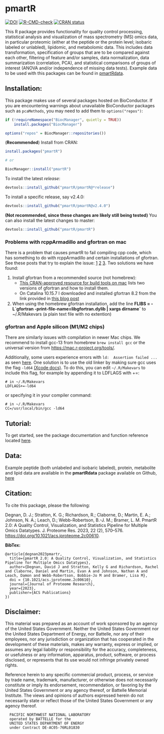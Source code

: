 # pmartR
<!-- badges: start -->
[![DOI](https://zenodo.org/badge/69275428.svg)](https://zenodo.org/badge/latestdoi/69275428)
[![R-CMD-check](https://github.com/pmartR/pmartR/actions/workflows/R-CMD-check.yaml/badge.svg)](https://github.com/pmartR/pmartR/actions/workflows/R-CMD-check.yaml)
[![CRAN status](https://www.r-pkg.org/badges/version/pmartR)](https://CRAN.R-project.org/package=pmartR)
<!-- badges: end -->

This R package provides functionality for quality control processing, statistical analysis and visualization of mass spectrometry (MS) omics data, in particular proteomic (either at the peptide or the protein level; isobaric labeled or unlabled), lipidomic, and metabolomic data. This includes data transformation, specification of groups that are to be compared against each other, filtering of feature and/or samples, data normalization, data summarization (correlation, PCA), and statistical comparisons of groups of interest (ANOVA and/or independence of missing data tests). Example data to be used with this packages can be found in [pmartRdata](https://github.com/pmartR/pmartRdata).


## Installation:

This package makes use of several packages hosted on BioConductor.  If you are encountering warnings about unavailable BioConductor packages such as `pcaMethods`, you may need to add them to `options("repos")`:

```r
if (!requireNamespace("BiocManager", quietly = TRUE))
    install.packages("BiocManager")

options("repos" = BiocManager::repositories())
```

(**Recommended**) Install from CRAN:
```r
install.packages("pmartR")

# or 

BiocManager::install("pmartR")
```

To install the latest *release*:
```r
devtools::install_github("pmartR/pmartR@*release")
```

To install a specific release, say v2.4.0:

```r
devtools::install_github("pmartR/pmartR@v2.4.0")
```

**(Not recommended, since these changes are likely still being tested)** You can also install the latest changes to master:

```r
devtools::install_github("pmartR/pmartR")
```

### Problems with rcppArmadillo and gfortran on mac

There is a problem that causes pmartR to fail compiling cpp code, which has something to do with rcppArmadillo and certain installations of gfortran.  See these posts that try to explain the issue:  [1](https://stackoverflow.com/questions/64992467/mac-clang-installation-seems-to-override-gcc-install) [2](https://stackoverflow.com/questions/29992066/rcpp-warning-directory-not-found-for-option-l-usr-local-cellar-gfortran-4-8/29993906#29993906) [3](https://forum.posit.co/t/setting-up-travis-ci-on-linux-with-an-r-package-that-uses-rcpparmadillo/53910/3).  Two solutions we have found:

1.  Install gfortran from a recommended source (not homebrew): 
    - [This CRAN-approved resource for build tools on mac](https://mac.r-project.org/tools/) lists two versions of gfortran and how to install them.
    - On Catalina 10.15.7 I downloaded and installed gfortran 8.2 from the link provided in [this blog post](https://thecoatlessprofessor.com/programming/cpp/r-compiler-tools-for-rcpp-on-macos/#google_vignette)  
2.  When using the homebrew gfortran installation, add the line **FLIBS = -L\`gfortran -print-file-name=libgfortran.dylib | xargs dirname\`** to ~/.R/Makevars (a plain text file with no extention)

### gfortran and Apple silicon (M1/M2 chips)

There are similarly issues with compilation in newer Mac chips.  We recommend to install gcc-13 from homebrew `brew install gcc` or the universal version from https://mac.r-project.org/tools/.  

Additionally, some users experience errors with `ld:  Assertion failed ...` as seen [here](https://developer.apple.com/forums/thread/737707).  One solution is to use the old linker by making sure gcc uses the flag `-ld64` [(Xcode docs)](https://developer.apple.com/documentation/xcode-release-notes/xcode-15-release-notes#Linking).  To do this, you can edit `~/.R/Makevars` to include this flag, for example by appending it to LDFLAGS with +=:

```
# in ~/.R/Makevars
LDFLAGS+=-ld64
```

or specifying it in your compiler command:

```
# in ~/.R/Makevars
CC=/usr/local/bin/gcc -ld64
```

## Tutorial:

To get started, see the package documentation and function reference located [here](https://pmartr.github.io/pmartR/).

## Data:

Example peptide (both unlabeled and isobaric labeled), protein, metabolite and lipid data are available in the __pmartRdata__ package available on Github, [here](https://github.com/pmartR/pmartRdata)
 
## Citation:

To cite this package, please the following:

Degnan, D. J.; Stratton, K. G.; Richardson, R.; Claborne, D.; Martin, E. A.; Johnson, N. A.; Leach, D.; Webb-Robertson, B.-J. M.; Bramer, L. M. PmartR 2.0: A Quality Control, Visualization, and Statistics Pipeline for Multiple Omics Datatypes. J. Proteome Res. 2023, 22 (2), 570–576. https://doi.org/10.1021/acs.jproteome.2c00610.

**BibTex:**

```
@article{degnan2023pmartr,
  title={pmartR 2.0: A Quality Control, Visualization, and Statistics Pipeline for Multiple Omics Datatypes},
  author={Degnan, David J and Stratton, Kelly G and Richardson, Rachel and Claborne, Daniel and Martin, Evan A and Johnson, Nathan A and Leach, Damon and Webb-Robertson, Bobbie-Jo M and Bramer, Lisa M},
  doi = {10.1021/acs.jproteome.2c00610},
  journal={Journal of Proteome Research},
  year={2023},
  publisher={ACS Publications}
}) 
```

## Disclaimer:

This material was prepared as an account of work sponsored by an agency of the
United States Government.  Neither the United States Government nor the United
States Department of Energy, nor Battelle, nor any of their employees, nor any
jurisdiction or organization that has cooperated in the development of these
materials, makes any warranty, express or implied, or assumes any legal
liability or responsibility for the accuracy, completeness, or usefulness or
any information, apparatus, product, software, or process disclosed, or
represents that its use would not infringe privately owned rights.

Reference herein to any specific commercial product, process, or service by
trade name, trademark, manufacturer, or otherwise does not necessarily
constitute or imply its endorsement, recommendation, or favoring by the United
States Government or any agency thereof, or Battelle Memorial Institute. The
views and opinions of authors expressed herein do not necessarily state or
reflect those of the United States Government or any agency thereof.

      PACIFIC NORTHWEST NATIONAL LABORATORY
      operated by BATTELLE for the
      UNITED STATES DEPARTMENT OF ENERGY
      under Contract DE-AC05-76RL01830
